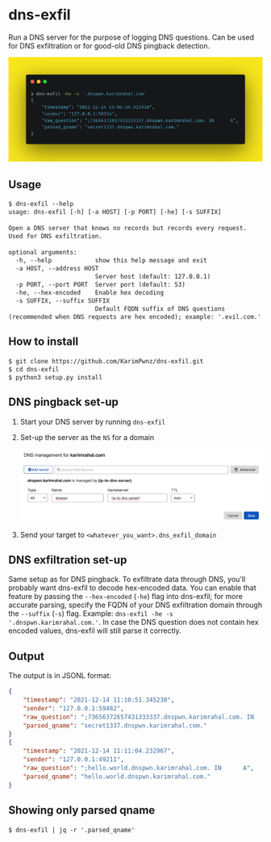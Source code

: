 # dns-exfil

Run a DNS server for the purpose of logging DNS questions. Can be used for DNS exfiltration or for good-old DNS pingback detection.

<!-- https://carbon.now.sh/?bg=rgba%28248%2C231%2C28%2C1%29&t=seti&wt=none&l=application%2Fx-sh&ds=true&dsyoff=20px&dsblur=68px&wc=true&wa=true&pv=56px&ph=56px&ln=false&fl=1&fm=Fira+Code&fs=14px&lh=152%25&si=false&es=2x&wm=false&code=%25E2%259D%25AF%2520dns-exfil%2520-he%2520-s%2520%27.dnspwn.karimrahal.com%27%250A%257B%250A%2520%2520%2520%2520%2522timestamp%2522%253A%2520%25222021-12-14%252011%253A05%253A25.913910%2522%252C%250A%2520%2520%2520%2520%2522sender%2522%253A%2520%2522127.0.0.1%253A58314%2522%252C%250A%2520%2520%2520%2520%2522raw_question%2522%253A%2520%2522%253B73656372657431333337.dnspwn.karimrahal.com.%2520IN%2520%2520%2520%2520%2520%2520A%2522%252C%250A%2520%2520%2520%2520%2522parsed_qname%2522%253A%2520%2522secret1337.dnspwn.karimrahal.com.%2522%250A%257D -->

![dns-exfil example run](misc/dns-exfil-display.png)


## Usage

```
$ dns-exfil --help
usage: dns-exfil [-h] [-a HOST] [-p PORT] [-he] [-s SUFFIX]

Open a DNS server that knows no records but records every request. Used for DNS exfiltration.

optional arguments:
  -h, --help            show this help message and exit
  -a HOST, --address HOST
                        Server host (default: 127.0.0.1)
  -p PORT, --port PORT  Server port (default: 53)
  -he, --hex-encoded    Enable hex decoding
  -s SUFFIX, --suffix SUFFIX
                        Default FQDN suffix of DNS questions (recommended when DNS requests are hex encoded); example: '.evil.com.'
```

## How to install

```
$ git clone https://github.com/KarimPwnz/dns-exfil.git
$ cd dns-exfil
$ python3 setup.py install
```

## DNS pingback set-up

1. Start your DNS server by running `dns-exfil`

2. Set-up the server as the `NS` for a domain

   ![DNS NS setup on Cloudflare](misc/dns-NS-setup.png)

3. Send your target to `<whatever_you_want>.dns_exfil_domain`

## DNS exfiltration set-up

Same setup as for DNS pingback. To exfiltrate data through DNS, you'll probably want dns-exfil to decode hex-encoded data. You can enable that feature by passing the `--hex-encoded` (`-he`) flag into dns-exfil; for more accurate parsing, specify the FQDN of your DNS exfiltration domain through the `--suffix` (`-s`) flag. Example: `dns-exfil -he -s '.dnspwn.karimrahal.com.'`. In case the DNS question does not contain hex encoded values, dns-exfil will still parse it correctly.

## Output

The output is in JSONL format:

```json
{
    "timestamp": "2021-12-14 11:10:51.345230",
    "sender": "127.0.0.1:59482",
    "raw_question": ";73656372657431333337.dnspwn.karimrahal.com. IN      A",
    "parsed_qname": "secret1337.dnspwn.karimrahal.com."
}
{
    "timestamp": "2021-12-14 11:11:04.232967",
    "sender": "127.0.0.1:49211",
    "raw_question": ";hello.world.dnspwn.karimrahal.com. IN      A",
    "parsed_qname": "hello.world.dnspwn.karimrahal.com."
}
```

## Showing only parsed qname

```
$ dns-exfil | jq -r '.parsed_qname'
```

